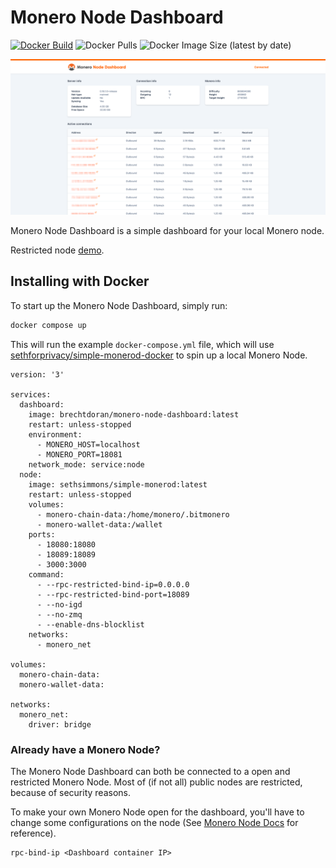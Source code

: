 # Monero Node Dashboard

[![Docker Build](https://github.com/brechtdoran/monero-node-dashboard/actions/workflows/main.yml/badge.svg)](https://github.com/brechtdoran/monero-node-dashboard/actions/workflows/main.yml)
![Docker Pulls](https://img.shields.io/docker/pulls/brechtdoran/monero-node-dashboard)
![Docker Image Size (latest by date)](https://img.shields.io/docker/image-size/brechtdoran/monero-node-dashboard)

![Screenshot](https://raw.githubusercontent.com/brechtdoran/monero-node-dashboard/main/assets/screenshot.png)

Monero Node Dashboard is a simple dashboard for your local Monero node.

Restricted node [demo](https://monero-node-dashboard.vercel.app/).

## Installing with Docker

To start up the Monero Node Dashboard, simply run:

```bash
docker compose up
```

This will run the example `docker-compose.yml` file, which will use [sethforprivacy/simple-monerod-docker](https://github.com/sethforprivacy/simple-monerod-docker) to spin up a local Monero Node.

```
version: '3'

services:
  dashboard:
    image: brechtdoran/monero-node-dashboard:latest
    restart: unless-stopped
    environment:
      - MONERO_HOST=localhost
      - MONERO_PORT=18081
    network_mode: service:node
  node:
    image: sethsimmons/simple-monerod:latest
    restart: unless-stopped
    volumes:
      - monero-chain-data:/home/monero/.bitmonero
      - monero-wallet-data:/wallet
    ports:
      - 18080:18080
      - 18089:18089
      - 3000:3000
    command:
      - --rpc-restricted-bind-ip=0.0.0.0
      - --rpc-restricted-bind-port=18089
      - --no-igd
      - --no-zmq
      - --enable-dns-blocklist
    networks:
      - monero_net

volumes:
  monero-chain-data:
  monero-wallet-data:

networks:
  monero_net:
    driver: bridge
```

### Already have a Monero Node?

The Monero Node Dashboard can both be connected to a open and restricted Monero Node. Most of (if not all) public nodes are restricted, because of security reasons.

To make your own Monero Node open for the dashboard, you'll have to change some configurations on the node (See [Monero Node Docs](https://monerodocs.org/interacting/monerod-reference/) for reference).

```
rpc-bind-ip <Dashboard container IP>
```

